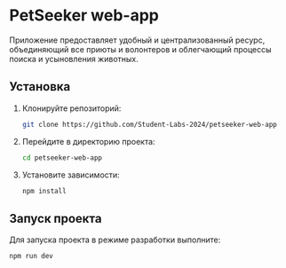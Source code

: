 # PetSeeker web-app

Приложение предоставляет
удобный и централизованный ресурс, объединяющий все
приюты и волонтеров и облегчающий процессы поиска и
усыновления животных.

## Установка

1. Клонируйте репозиторий:

    ```sh
    git clone https://github.com/Student-Labs-2024/petseeker-web-app
    ```

2. Перейдите в директорию проекта:

    ```sh
    cd petseeker-web-app
    ```

3. Установите зависимости:

    ```sh
    npm install
    ```

## Запуск проекта

Для запуска проекта в режиме разработки выполните:

```sh
npm run dev
```